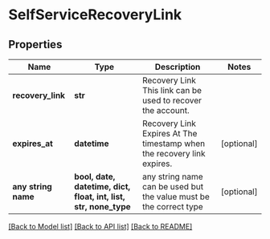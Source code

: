 # SelfServiceRecoveryLink


## Properties
Name | Type | Description | Notes
------------ | ------------- | ------------- | -------------
**recovery_link** | **str** | Recovery Link  This link can be used to recover the account. | 
**expires_at** | **datetime** | Recovery Link Expires At  The timestamp when the recovery link expires. | [optional] 
**any string name** | **bool, date, datetime, dict, float, int, list, str, none_type** | any string name can be used but the value must be the correct type | [optional]

[[Back to Model list]](../README.md#documentation-for-models) [[Back to API list]](../README.md#documentation-for-api-endpoints) [[Back to README]](../README.md)


